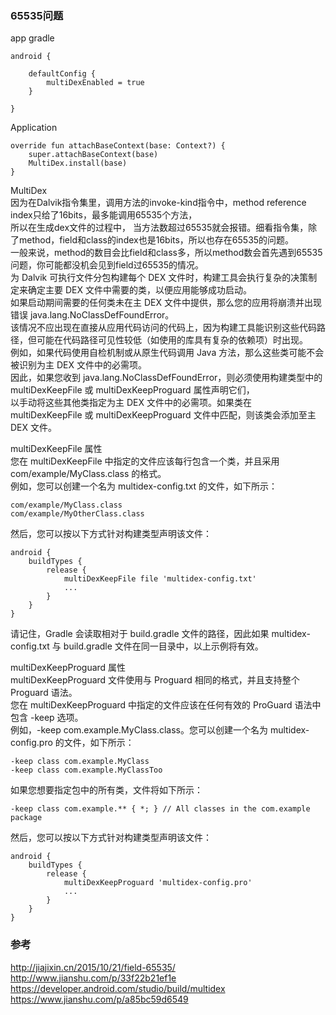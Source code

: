### 65535问题  

app gradle  
```
android {

    defaultConfig {
        multiDexEnabled = true
    }
    
}
```


Application  
```
override fun attachBaseContext(base: Context?) {
    super.attachBaseContext(base)
    MultiDex.install(base)
}
```

MultiDex  
因为在Dalvik指令集里，调用方法的invoke-kind指令中，method reference index只给了16bits，最多能调用65535个方法，  
所以在生成dex文件的过程中，  当方法数超过65535就会报错。细看指令集，除了method，field和class的index也是16bits，所以也存在65535的问题。  
一般来说，method的数目会比field和class多，所以method数会首先遇到65535问题，你可能都没机会见到field过65535的情况。  
为 Dalvik 可执行文件分包构建每个 DEX 文件时，构建工具会执行复杂的决策制定来确定主要 DEX 文件中需要的类，以便应用能够成功启动。  
如果启动期间需要的任何类未在主 DEX 文件中提供，那么您的应用将崩溃并出现错误 java.lang.NoClassDefFoundError。  
该情况不应出现在直接从应用代码访问的代码上，因为构建工具能识别这些代码路径，但可能在代码路径可见性较低（如使用的库具有复杂的依赖项）时出现。  
例如，如果代码使用自检机制或从原生代码调用 Java 方法，那么这些类可能不会被识别为主 DEX 文件中的必需项。    
因此，如果您收到 java.lang.NoClassDefFoundError，则必须使用构建类型中的 multiDexKeepFile 或 multiDexKeepProguard 属性声明它们，  
以手动将这些其他类指定为主 DEX 文件中的必需项。如果类在 multiDexKeepFile 或 multiDexKeepProguard 文件中匹配，则该类会添加至主 DEX 文件。  

multiDexKeepFile 属性  
您在 multiDexKeepFile 中指定的文件应该每行包含一个类，并且采用 com/example/MyClass.class 的格式。  
例如，您可以创建一个名为 multidex-config.txt 的文件，如下所示：  
```
com/example/MyClass.class
com/example/MyOtherClass.class
```
然后，您可以按以下方式针对构建类型声明该文件：  
```
android {
    buildTypes {
        release {
            multiDexKeepFile file 'multidex-config.txt'
            ...
        }
    }
}
```
请记住，Gradle 会读取相对于 build.gradle 文件的路径，因此如果 multidex-config.txt 与 build.gradle 文件在同一目录中，以上示例将有效。  


multiDexKeepProguard 属性  
multiDexKeepProguard 文件使用与 Proguard 相同的格式，并且支持整个 Proguard 语法。  
您在 multiDexKeepProguard 中指定的文件应该在任何有效的 ProGuard 语法中包含 -keep 选项。  
例如，-keep com.example.MyClass.class。您可以创建一个名为 multidex-config.pro 的文件，如下所示：  
```
-keep class com.example.MyClass
-keep class com.example.MyClassToo
```
如果您想要指定包中的所有类，文件将如下所示：  
```
-keep class com.example.** { *; } // All classes in the com.example package
```
然后，您可以按以下方式针对构建类型声明该文件：  
```
android {
    buildTypes {
        release {
            multiDexKeepProguard 'multidex-config.pro'
            ...
        }
    }
}
```

### 参考  
http://jiajixin.cn/2015/10/21/field-65535/  
http://www.jianshu.com/p/33f22b21ef1e  
https://developer.android.com/studio/build/multidex  
https://www.jianshu.com/p/a85bc59d6549   